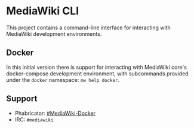# MediaWiki CLI

This project contains a command-line interface for interacting with MediaWiki development environments.

## Docker

In this initial version there is support for interacting with MediaWiki core's docker-compose development environment, 
with subcommands provided under the `docker` namespace: `mw help docker`.

## Support

* Phabricator: [#MediaWiki-Docker](https://phabricator.wikimedia.org/project/view/4585/)
* IRC: `#mediawiki`
